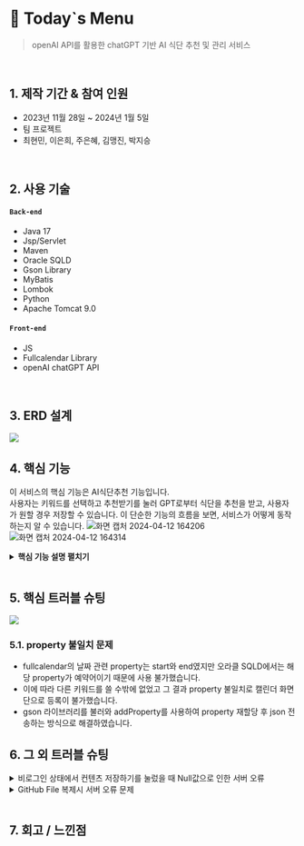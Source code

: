 # :pushpin: Today`s Menu
> openAI API를 활용한 chatGPT 기반 AI 식단 추천 및 관리 서비스

</br>

## 1. 제작 기간 & 참여 인원
- 2023년 11월 28일 ~ 2024년 1월 5일
- 팀 프로젝트
- 최현민, 이은희, 주은혜, 김맹진, 박지승

</br>

## 2. 사용 기술
#### `Back-end`
  - Java 17
  - Jsp/Servlet
  - Maven
  - Oracle SQLD
  - Gson Library
  - MyBatis
  - Lombok
  - Python
  - Apache Tomcat 9.0
#### `Front-end`
  - JS
  - Fullcalendar Library
  - openAI chatGPT API

</br>

## 3. ERD 설계
![](https://github.com/SMHRD-2021-KDT-AI-16/energizoRePo/assets/141302317/0acdf300-b934-4646-8ac7-331bb1ced34c)



## 4. 핵심 기능
이 서비스의 핵심 기능은 AI식단추천 기능입니다.  
사용자는 키워드를 선택하고 추천받기를 눌러 GPT로부터 식단을 추천을 받고, 사용자가 원할 경우 저장할 수 있습니다.
이 단순한 기능의 흐름을 보면, 서비스가 어떻게 동작하는지 알 수 있습니다.
![화면 캡처 2024-04-12 164206](https://github.com/SMHRD-2021-KDT-AI-16/energizoRePo/assets/144122046/f29ed001-0954-4812-9c43-33a3c7f9c52d)
![화면 캡처 2024-04-12 164314](https://github.com/SMHRD-2021-KDT-AI-16/energizoRePo/assets/144122046/c0ac4832-4748-45ef-aa18-121ca4ea9d46)


<details>
<summary><b>핵심 기능 설명 펼치기</b></summary>
<div markdown="1">

### 4.1. 전체 흐름
![](https://github.com/SMHRD-2021-KDT-AI-16/energizoRePo/assets/141302317/fc9feebf-dbbc-495f-b9f0-e6392f9997a7)

### 4.2. 사용자 요청
![](https://github.com/SMHRD-2021-KDT-AI-16/energizoRePo/assets/141302317/c1034f0e-f8db-422d-935c-e7de08ef3696)

- **openAI API 요청** :pushpin: [코드 확인](https://github.com/SMHRD-2021-KDT-AI-16/energizoRePo/blob/35be680d210a97496446ff8c8174d8c91f8dea27/EP2/src/main/webapp/jsp/main.jsp#L476C9-L476C9)
- 사용자 입력에 따른 메시지 설정
  - 사용자가 체크박스를 선택하지 않았을 때와 선택한 경우에 따라 다른 메시지를 구성합니다.
  - 선택 여부에 따라 목적, 재료, 스타일 등을 메시지에 포함시킵니다.
- OpenAI GPT-3.5 API 호출:
  - 구성된 메시지를 OpenAI의 GPT-3.5 API에 전달하여 대화 생성을 요청합니다.
  - API 호출을 위한 데이터를 구성하고, AJAX를 사용하여 비동기적으로 API에 요청을 보냅니다.
- API 응답 처리:
  - API로부터의 응답을 받으면, 결과를 DOM에 추가하고 특정 요소에 값을 설정합니다.
  - API에서 생성된 응답 메시지의 내용을 화면에 출력합니다.

![](https://github.com/SMHRD-2021-KDT-AI-16/energizoRePo/assets/141302317/df0a3f55-a80f-4881-8c6f-855b85001e8e)

- **POST 요청** :pushpin: [코드 확인](https://github.com/SMHRD-2021-KDT-AI-16/energizoRePo/blob/9f23cfa466962fbf3f28a4fa1a5d556152078ac8/EP2/src/main/webapp/jsp/main.jsp#L447C20-L447C69)
  - form 요소를 사용하여 컨텐츠를 저장하는 POST 요청을 서버로 전송.

### 4.3. Controller

![](https://github.com/SMHRD-2021-KDT-AI-16/energizoRePo/assets/141302317/93ccb117-741e-47fb-8702-bfa3b7dc1cb9)

- **요청 처리** :pushpin: [코드 확인](https://github.com/SMHRD-2021-KDT-AI-16/energizoRePo/blob/859f48bab53169d2bc7859a7a4cd24aba2271314/EP2/src/main/java/com/todaysmenu/frontcontroller/FrontController.java#L33)
  - Controller에서는 요청을 화면단에서 넘어온 요청을 받고, Service 계층에 로직 처리를 위임합니다.

- **결과 응답** :pushpin: [코드 확인](https://github.com/SMHRD-2021-KDT-AI-16/energizoRePo/blob/f4e13f1bdeacfdcc7ff73e45ab1e833ed40cdb9a/EP2/src/main/webapp/jsp/board.jsp#L114C1-L114C34)
  - Service 계층에서 넘어온 로직 처리 결과(메세지)를 화면단(게시판)에 나타내줍니다.

### 4.4. Service

![](https://github.com/SMHRD-2021-KDT-AI-16/energizoRePo/assets/141302317/94268f6f-797d-441f-9c20-6d6ef0a3107c)

- **API로부터 받은 응답내용 파싱** :pushpin: [코드 확인](https://github.com/SMHRD-2021-KDT-AI-16/energizoRePo/blob/53ffdee5cf2997697bfcc45ccff2cd63d96273f2/EP2/src/main/java/com/todaysmenu/controller/FilteringService.java#L21)
  - API로부터 받은 내용을 FilteringService를 통해 음식명, 식재료, 조리법으로 구분하여 파싱합니다.


### 4.5. DAO

![](https://github.com/SMHRD-2021-KDT-AI-16/energizoRePo/assets/141302317/b12986f2-98e4-41d6-a807-c3341388812d)

- **컨텐츠 저장** :pushpin: [코드 확인](https://github.com/SMHRD-2021-KDT-AI-16/energizoRePo/blob/53ffdee5cf2997697bfcc45ccff2cd63d96273f2/EP2/src/main/java/com/todaysmenu/controller/FilteringService.java#L43)
  - 파싱이 끝난 컨텐츠는 CalDAO, BoardDAO를 통해 DB에 저장합니다.
  - 저장된 컨텐츠는 다시 DAO - Service - Controller를 거쳐 화면단에 송출됩니다.

</div>
</details>

</br>

## 5. 핵심 트러블 슈팅
![](https://github.com/SMHRD-2021-KDT-AI-16/energizoRePo/assets/141302317/202ce7ac-6006-454e-bd77-d4c19a1c7fe2)
### 5.1. property 불일치 문제
- fullcalendar의 날짜 관련 property는 start와 end였지만 오라클 SQLD에서는 해당 property가 예약어이기 때문에 사용 불가했습니다.
- 이에 따라 다른 키워드를 쓸 수밖에 없었고 그 결과 property 불일치로 캘린더 화면단으로 등록이 불가했습니다.
- gson 라이브러리를 불러와 addProperty를 사용하여 property 재할당 후 json 전송하는 방식으로 해결하였습니다.


## 6. 그 외 트러블 슈팅
<details>
<summary>비로그인 상태에서 컨텐츠 저장하기를 눌렀을 때 Null값으로 인한 서버 오류</summary>
<div markdown="1">

- Javascript의 return false를 사용하여 제출을 방지하고 페이지 이동을 막음.

</div>
</details>

<details>
<summary>GitHub File 복제시 서버 오류 문제</summary>
<div markdown="1">
  
  - TomcatServer 삭제 후 Server 재설정으로 해결.
  
</div>
</details>

</br>

## 7. 회고 / 느낀점
>
